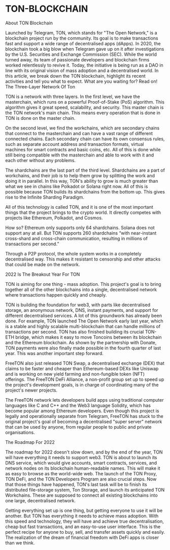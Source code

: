 # TON-BLOCKCHAIN
About 
TON Blockchain

Launched by Telegram, TON, which stands for "The Open Network," is a blockchain project run by the community. Its goal is to make transactions fast and support a wide range of decentralised apps (dApps). In 2020, the blockchain took a big blow when Telegram gave up on it after investigations by the U.S. Securities and Exchange Commission (SEC). While the world turned away, its team of passionate developers and blockchain firms worked relentlessly to revive it. Today, the initiative is being run as a DAO in line with its original vision of mass adoption and a decentralised world. In this article, we break down the TON blockchain, highlight its recent activities and tell you what to expect. What are you waiting for? Read on!
The Three-Layer Network Of Ton

TON is a network with three layers. In the first level, we have the masterchain, which runs on a powerful Proof-of-Stake (PoS) algorithm. This algorithm gives it great speed, scalability, and security. This master chain is the TON network's main chain. This means every operation that is done in TON is done on the master chain.

On the second level, we find the workchains, which are secondary chains that connect to the masterchain and can have a vast range of different connected chains. Each secondary chain can have its own consensus rules, such as separate account address and transaction formats, virtual machines for smart contracts and basic coins, etc. All of this is done while still being compatible with the masterchain and able to work with it and each other without any problems.

The shardchains are the last part of the third level. Shardchains are a part of workchains, and their job is to help them grow by splitting the work and doing it in parallel. In this way, TON's ability to grow is much greater than what we see in chains like Polkadot or Solana right now. All of this is possible because TON builds its shardchains from the bottom up. This gives rise to the Infinite Sharding Paradigm.

All of this technology is called TON, and it is one of the most important things that the project brings to the crypto world. It directly competes with projects like Ethereum, Polkadot, and Cosmos.

How so? Ethereum only supports only 64 shardchains. Solana does not support any at all. But TON supports 260 shardchains “with near-instant cross-shard and cross-chain communication, resulting in millions of transactions per second.”

Through a P2P protocol, the whole system works in a completely decentralised way. This makes it resistant to censorship and other attacks that could be made on the network.


2022 Is The Breakout Year For TON

TON is aiming for one thing - mass adoption. This project's goal is to bring together all of the other blockchains into a single, decentralised network where transactions happen quickly and cheaply.

TON is building the foundation for web3, with parts like decentralised storage, an anonymous network, DNS, instant payments, and support for different decentralised services. A lot of this groundwork has already been done. For example, TON launched The Open Network early last year, which is a stable and highly scalable multi-blockchain that can handle millions of transactions per second. TON has also finished building its crucial TON-ETH bridge, which makes it easy to move Toncoins between its blockchain and the Ethereum blockchain. As shown by the partnership with Donate, TON payments were also finally made possible in the fourth quarter of last year. This was another important step forward.

FreeTON also just released TON Swap, a decentralised exchange (DEX) that claims to be faster and cheaper than Ethereum-based DEXs like Uniswap and is working on new yield farming and non-fungible token (NFT) offerings. The FreeTON DeFi Alliance, a non-profit group set up to speed up the project's development goals, is in charge of coordinating many of the project's newer projects.

The FreeTON network lets developers build apps using traditional computer languages like C and C++ and the Web3 language Solidity, which has become popular among Ethereum developers. Even though this project is legally and operationally separate from Telegram, FreeTON has stuck to the original project's goal of becoming a decentralised "super server" network that can be used by anyone, from regular people to public and private organisations.

The Roadmap For 2022

The roadmap for 2022 doesn't slow down, and by the end of the year, TON will have everything it needs to support web3. TON is about to launch its DNS service, which would give accounts, smart contracts, services, and network nodes on its blockchain human-readable names. This will make it as easy to browse as the world-wide web. The launch of the TON Proxy, TON DeFi, and the TON Developers Program are also crucial steps. Now that those things have happened, TON's last task will be to finish its distributed file-storage system, Ton Storage, and launch its anticipated TON Workchains. These are supposed to connect all existing blockchains into one large, decentralised network.

Getting everything set up is one thing, but getting everyone to use it will be another. But TON has everything it needs to achieve mass adoption. With this speed and technology, they will have and achieve true decentralisation, cheap but fast transactions, and an easy-to-use user interface. This is the perfect recipe for anyone to buy, sell, and transfer assets quickly and easily. The realization of the dream of financial freedom with DeFi apps is closer than we think.



